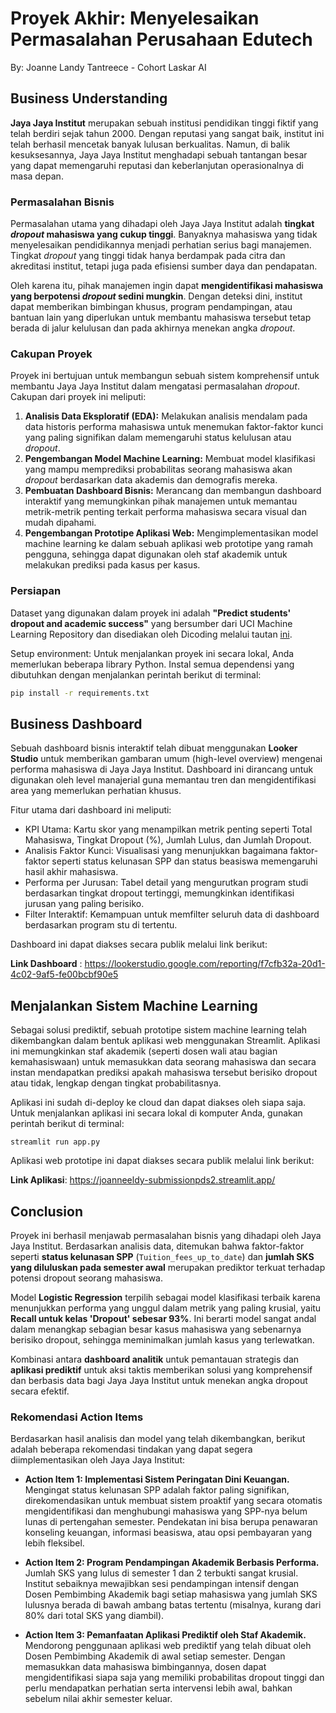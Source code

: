 # Proyek Akhir: Menyelesaikan Permasalahan Perusahaan Edutech

By: Joanne Landy Tantreece - Cohort Laskar AI

## Business Understanding

**Jaya Jaya Institut** merupakan sebuah institusi pendidikan tinggi fiktif yang telah berdiri sejak tahun 2000. Dengan reputasi yang sangat baik, institut ini telah berhasil mencetak banyak lulusan berkualitas. Namun, di balik kesuksesannya, Jaya Jaya Institut menghadapi sebuah tantangan besar yang dapat memengaruhi reputasi dan keberlanjutan operasionalnya di masa depan.

### Permasalahan Bisnis

Permasalahan utama yang dihadapi oleh Jaya Jaya Institut adalah **tingkat _dropout_ mahasiswa yang cukup tinggi**. Banyaknya mahasiswa yang tidak menyelesaikan pendidikannya menjadi perhatian serius bagi manajemen. Tingkat _dropout_ yang tinggi tidak hanya berdampak pada citra dan akreditasi institut, tetapi juga pada efisiensi sumber daya dan pendapatan.

Oleh karena itu, pihak manajemen ingin dapat **mengidentifikasi mahasiswa yang berpotensi _dropout_ sedini mungkin**. Dengan deteksi dini, institut dapat memberikan bimbingan khusus, program pendampingan, atau bantuan lain yang diperlukan untuk membantu mahasiswa tersebut tetap berada di jalur kelulusan dan pada akhirnya menekan angka _dropout_.

### Cakupan Proyek

Proyek ini bertujuan untuk membangun sebuah sistem komprehensif untuk membantu Jaya Jaya Institut dalam mengatasi permasalahan _dropout_. Cakupan dari proyek ini meliputi:

1.  **Analisis Data Eksploratif (EDA):** Melakukan analisis mendalam pada data historis performa mahasiswa untuk menemukan faktor-faktor kunci yang paling signifikan dalam memengaruhi status kelulusan atau _dropout_.
2.  **Pengembangan Model Machine Learning:** Membuat model klasifikasi yang mampu memprediksi probabilitas seorang mahasiswa akan _dropout_ berdasarkan data akademis dan demografis mereka.
3.  **Pembuatan Dashboard Bisnis:** Merancang dan membangun dashboard interaktif yang memungkinkan pihak manajemen untuk memantau metrik-metrik penting terkait performa mahasiswa secara visual dan mudah dipahami.
4.  **Pengembangan Prototipe Aplikasi Web:** Mengimplementasikan model machine learning ke dalam sebuah aplikasi web prototipe yang ramah pengguna, sehingga dapat digunakan oleh staf akademik untuk melakukan prediksi pada kasus per kasus.

### Persiapan

Dataset yang digunakan dalam proyek ini adalah **"Predict students' dropout and academic success"** yang bersumber dari UCI Machine Learning Repository dan disediakan oleh Dicoding melalui tautan [ini](https://github.com/dicodingacademy/dicoding_dataset/tree/main/students_performance).

Setup environment:
Untuk menjalankan proyek ini secara lokal, Anda memerlukan beberapa library Python. Instal semua dependensi yang dibutuhkan dengan menjalankan perintah berikut di terminal:

```bash
pip install -r requirements.txt
```

## Business Dashboard

Sebuah dashboard bisnis interaktif telah dibuat menggunakan **Looker Studio** untuk memberikan gambaran umum (high-level overview) mengenai performa mahasiswa di Jaya Jaya Institut. Dashboard ini dirancang untuk digunakan oleh level manajerial guna memantau tren dan mengidentifikasi area yang memerlukan perhatian khusus.

Fitur utama dari dashboard ini meliputi:

- KPI Utama: Kartu skor yang menampilkan metrik penting seperti Total Mahasiswa, Tingkat Dropout (%), Jumlah Lulus, dan Jumlah Dropout.
- Analisis Faktor Kunci: Visualisasi yang menunjukkan bagaimana faktor-faktor seperti status kelunasan SPP dan status beasiswa memengaruhi hasil akhir mahasiswa.
- Performa per Jurusan: Tabel detail yang mengurutkan program studi berdasarkan tingkat dropout tertinggi, memungkinkan identifikasi jurusan yang paling berisiko.
- Filter Interaktif: Kemampuan untuk memfilter seluruh data di dashboard berdasarkan program stu di tertentu.

Dashboard ini dapat diakses secara publik melalui link berikut:

**Link Dashboard** : https://lookerstudio.google.com/reporting/f7cfb32a-20d1-4c02-9af5-fe00bcbf90e5

## Menjalankan Sistem Machine Learning

Sebagai solusi prediktif, sebuah prototipe sistem machine learning telah dikembangkan dalam bentuk aplikasi web menggunakan Streamlit. Aplikasi ini memungkinkan staf akademik (seperti dosen wali atau bagian kemahasiswaan) untuk memasukkan data seorang mahasiswa dan secara instan mendapatkan prediksi apakah mahasiswa tersebut berisiko dropout atau tidak, lengkap dengan tingkat probabilitasnya.

Aplikasi ini sudah di-deploy ke cloud dan dapat diakses oleh siapa saja. Untuk menjalankan aplikasi ini secara lokal di komputer Anda, gunakan perintah berikut di terminal:

```
streamlit run app.py
```

Aplikasi web prototipe ini dapat diakses secara publik melalui link berikut:

**Link Aplikasi**: https://joanneeldy-submissionpds2.streamlit.app/

## Conclusion

Proyek ini berhasil menjawab permasalahan bisnis yang dihadapi oleh Jaya Jaya Institut. Berdasarkan analisis data, ditemukan bahwa faktor-faktor seperti **status kelunasan SPP** (`Tuition_fees_up_to_date`) dan **jumlah SKS yang diluluskan pada semester awal** merupakan prediktor terkuat terhadap potensi dropout seorang mahasiswa.

Model **Logistic Regression** terpilih sebagai model klasifikasi terbaik karena menunjukkan performa yang unggul dalam metrik yang paling krusial, yaitu **Recall untuk kelas 'Dropout' sebesar 93%**. Ini berarti model sangat andal dalam menangkap sebagian besar kasus mahasiswa yang sebenarnya berisiko dropout, sehingga meminimalkan jumlah kasus yang terlewatkan.

Kombinasi antara **dashboard analitik** untuk pemantauan strategis dan **aplikasi prediktif** untuk aksi taktis memberikan solusi yang komprehensif dan berbasis data bagi Jaya Jaya Institut untuk menekan angka dropout secara efektif.

### Rekomendasi Action Items

Berdasarkan hasil analisis dan model yang telah dikembangkan, berikut adalah beberapa rekomendasi tindakan yang dapat segera diimplementasikan oleh Jaya Jaya Institut:

- **Action Item 1: Implementasi Sistem Peringatan Dini Keuangan.**
  Mengingat status kelunasan SPP adalah faktor paling signifikan, direkomendasikan untuk membuat sistem proaktif yang secara otomatis mengidentifikasi dan menghubungi mahasiswa yang SPP-nya belum lunas di pertengahan semester. Pendekatan ini bisa berupa penawaran konseling keuangan, informasi beasiswa, atau opsi pembayaran yang lebih fleksibel.

- **Action Item 2: Program Pendampingan Akademik Berbasis Performa.**
  Jumlah SKS yang lulus di semester 1 dan 2 terbukti sangat krusial. Institut sebaiknya mewajibkan sesi pendampingan intensif dengan Dosen Pembimbing Akademik bagi setiap mahasiswa yang jumlah SKS lulusnya berada di bawah ambang batas tertentu (misalnya, kurang dari 80% dari total SKS yang diambil).

- **Action Item 3: Pemanfaatan Aplikasi Prediktif oleh Staf Akademik.**
  Mendorong penggunaan aplikasi web prediktif yang telah dibuat oleh Dosen Pembimbing Akademik di awal setiap semester. Dengan memasukkan data mahasiswa bimbingannya, dosen dapat mengidentifikasi siapa saja yang memiliki probabilitas dropout tinggi dan perlu mendapatkan perhatian serta intervensi lebih awal, bahkan sebelum nilai akhir semester keluar.

```

```
